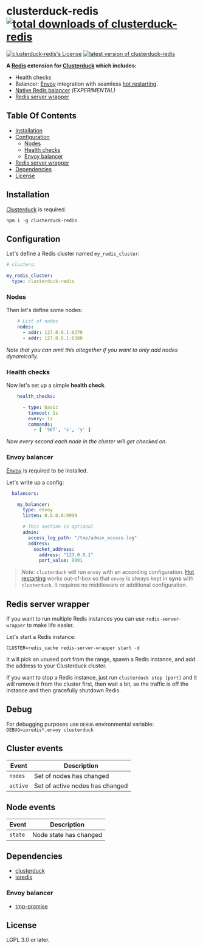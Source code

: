 clusterduck-redis [![total downloads of clusterduck-redis](https://img.shields.io/npm/dt/clusterduck-redis.svg)](https://www.npmjs.com/package/clusterduck-redis)
=======
[![clusterduck-redis's License](https://img.shields.io/npm/l/clusterduck-redis.svg)](https://www.npmjs.com/package/clusterduck-redis)
[![latest version of clusterduck-redis](https://img.shields.io/npm/v/clusterduck-redis.svg)](https://www.npmjs.com/package/clusterduck-redis)

__A [Redis] extension for [Clusterduck] which includes:__

- Health checks
- Balancer: [Envoy] integration with seamless [hot restarting].
- [Native Redis balancer](https://npmjs.com/package/cluster-redis-native-lb) *(EXPERIMENTAL)*
- [Redis server wrapper](#redis-server-wrapper)

## Table Of Contents

- [Installation](#installation)
- [Configuration](#configuration)
    - [Nodes](#nodes)
    - [Health checks](#health-checks)
    - [Envoy balancer](#envoy-balancer)
- [Redis server wrapper](#redis-server-wrapper)
- [Dependencies](#dependencies)
- [License](#license)

## Installation

[Clusterduck] is required.

```
npm i -g clusterduck-redis
```

## Configuration

Let's define a Redis cluster named `my_redis_cluster`:

```yaml
# clusters:

my_redis_cluster:
  type: clusterduck-redis
```

### Nodes

Then let's define some nodes:

```yaml
    # List of nodes
    nodes:
      - addr: 127.0.0.1:6379
      - addr: 127.0.0.1:6380
```

*Note that you can omit this altogether if you want to only add nodes dynamically.*

### Health checks

Now let's set up a simple __health check__.

```yaml
    health_checks:

      - type: basic
        timeout: 1s
        every: 1s
        commands:
          - [ 'SET', 'x', 'y' ]
```

*Now every second each node in the cluster will get checked on.*

### Envoy balancer

[Envoy] is required to be installed.

Let's write up a config:

```yaml
  balancers:

    my_balancer:
      type: envoy
      listen: 0.0.0.0:9999

      # This section is optional
      admin:
        access_log_path: "/tmp/admin_access.log"
        address:
          socket_address:
            address: "127.0.0.1"
            port_value: 9901
``` 

> *Note:* `clusterduck` will run  `envoy` with an according configuration.
> [Hot restarting] works out-of-box so that `envoy` is always kept in __sync__ with `clusterduck`. It requires no middleware or additional configuration.

## Redis server wrapper

If you want to run multiple Redis instances you can use `redis-server-wrapper` to make life easier.

Let's start a Redis instance:

```shell
CLUSTER=redis_cache redis-server-wrapper start -d
```

It will pick an unused port from the range, spawn a Redis instance, and add the address to your Clusterduck cluster.

If you want to stop a Redis instance, just run `clusterduck stop [port]` and it will remove it from the cluster first,
then wait a bit, so the traffic is off the instance and then gracefully shutdown Redis.

## Debug

For debugging purposes use `DEBUG` environmental variable:
`DEBUG=ioredis*,envoy clusterduck`

## Cluster events

Event               | Description
--------------------|------------------------------------------------------
`nodes`             | Set of nodes has changed
`active`            | Set of active nodes has changed

## Node events

Event               | Description
--------------------|------------------------------------------------------
`state`             | Node state has changed

## Dependencies

- [clusterduck]
- [ioredis](https://www.npmjs.com/package/ioredis-conn-pool)

### Envoy balancer

- [tmp-promise](https://www.npmjs.com/package/tmp-promise)

## License

LGPL 3.0 or later.

[ioredis]: https://ramcloud.stanford.edu/raft.pdf

[Liferaft]: https://github.com/unshiftio/liferaft

[hot restarting]: https://www.envoyproxy.io/docs/envoy/latest/intro/arch_overview/operations/hot_restart

[Envoy]: https://envoyproxy.io/

[Redis]: https://redis.io/

[Clusterduck]: (https://www.npmjs.com/package/clusterduck)